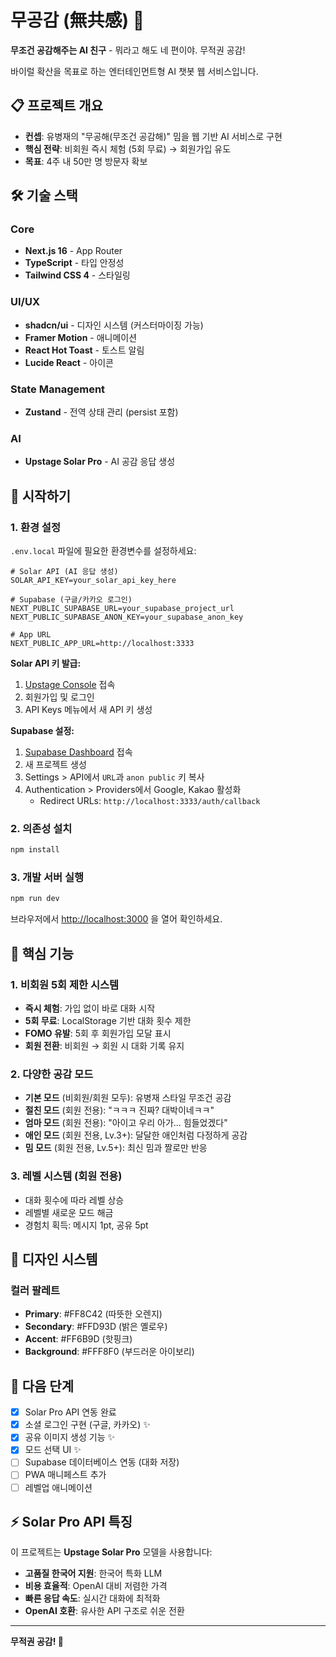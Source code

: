 # 무공감 (無共感) 🤗

**무조건 공감해주는 AI 친구** - 뭐라고 해도 네 편이야. 무적권 공감!

바이럴 확산을 목표로 하는 엔터테인먼트형 AI 챗봇 웹 서비스입니다.

## 📋 프로젝트 개요

- **컨셉**: 유병재의 "무공해(무조건 공감해)" 밈을 웹 기반 AI 서비스로 구현
- **핵심 전략**: 비회원 즉시 체험 (5회 무료) → 회원가입 유도
- **목표**: 4주 내 50만 명 방문자 확보

## 🛠 기술 스택

### Core
- **Next.js 16** - App Router
- **TypeScript** - 타입 안정성
- **Tailwind CSS 4** - 스타일링

### UI/UX
- **shadcn/ui** - 디자인 시스템 (커스터마이징 가능)
- **Framer Motion** - 애니메이션
- **React Hot Toast** - 토스트 알림
- **Lucide React** - 아이콘

### State Management
- **Zustand** - 전역 상태 관리 (persist 포함)

### AI
- **Upstage Solar Pro** - AI 공감 응답 생성

## 🚀 시작하기

### 1. 환경 설정

`.env.local` 파일에 필요한 환경변수를 설정하세요:

```env
# Solar API (AI 응답 생성)
SOLAR_API_KEY=your_solar_api_key_here

# Supabase (구글/카카오 로그인)
NEXT_PUBLIC_SUPABASE_URL=your_supabase_project_url
NEXT_PUBLIC_SUPABASE_ANON_KEY=your_supabase_anon_key

# App URL
NEXT_PUBLIC_APP_URL=http://localhost:3333
```

**Solar API 키 발급:**
1. [Upstage Console](https://console.upstage.ai/) 접속
2. 회원가입 및 로그인
3. API Keys 메뉴에서 새 API 키 생성

**Supabase 설정:**
1. [Supabase Dashboard](https://supabase.com/dashboard) 접속
2. 새 프로젝트 생성
3. Settings > API에서 `URL`과 `anon public` 키 복사
4. Authentication > Providers에서 Google, Kakao 활성화
   - Redirect URLs: `http://localhost:3333/auth/callback`

### 2. 의존성 설치

```bash
npm install
```

### 3. 개발 서버 실행

```bash
npm run dev
```

브라우저에서 [http://localhost:3000](http://localhost:3000) 을 열어 확인하세요.

## 🎯 핵심 기능

### 1. 비회원 5회 제한 시스템
- **즉시 체험**: 가입 없이 바로 대화 시작
- **5회 무료**: LocalStorage 기반 대화 횟수 제한
- **FOMO 유발**: 5회 후 회원가입 모달 표시
- **회원 전환**: 비회원 → 회원 시 대화 기록 유지

### 2. 다양한 공감 모드
- **기본 모드** (비회원/회원 모두): 유병재 스타일 무조건 공감
- **절친 모드** (회원 전용): "ㅋㅋㅋ 진짜? 대박이네ㅋㅋ"
- **엄마 모드** (회원 전용): "아이고 우리 아가... 힘들었겠다"
- **애인 모드** (회원 전용, Lv.3+): 달달한 애인처럼 다정하게 공감
- **밈 모드** (회원 전용, Lv.5+): 최신 밈과 짤로만 반응

### 3. 레벨 시스템 (회원 전용)
- 대화 횟수에 따라 레벨 상승
- 레벨별 새로운 모드 해금
- 경험치 획득: 메시지 1pt, 공유 5pt

## 🎨 디자인 시스템

### 컬러 팔레트
- **Primary**: #FF8C42 (따뜻한 오렌지)
- **Secondary**: #FFD93D (밝은 옐로우)
- **Accent**: #FF6B9D (핫핑크)
- **Background**: #FFF8F0 (부드러운 아이보리)

## 📝 다음 단계

- [x] Solar Pro API 연동 완료
- [x] 소셜 로그인 구현 (구글, 카카오) ✨
- [x] 공유 이미지 생성 기능 ✨
- [x] 모드 선택 UI ✨
- [ ] Supabase 데이터베이스 연동 (대화 저장)
- [ ] PWA 매니페스트 추가
- [ ] 레벨업 애니메이션

## ⚡ Solar Pro API 특징

이 프로젝트는 **Upstage Solar Pro** 모델을 사용합니다:

- **고품질 한국어 지원**: 한국어 특화 LLM
- **비용 효율적**: OpenAI 대비 저렴한 가격
- **빠른 응답 속도**: 실시간 대화에 최적화
- **OpenAI 호환**: 유사한 API 구조로 쉬운 전환

---

**무적권 공감! 💪**
